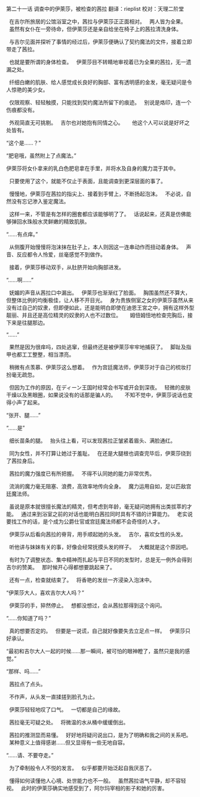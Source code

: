
第二十一话 调查中的伊萊莎，被检查的茜拉
翻译：rieplist 校对：天理二阶堂

  在吉尔所旅居的公馆浴室之中，茜拉与伊萊莎正正面相对。
  两人皆为全果。
  虽然有女仆在一旁待命，但伊萊莎还是亲自给坐在椅子上的茜拉清洗身体。

  与吉尔见面并探听了事情的经过后，伊萊莎便确认了契约魔法的文件，接着立即带走了茜拉。

  也就是要所谓的身体检查。
  伊萊莎目不转睛地审视着已为全果的茜拉，无一遗漏之处。

  纤细白嫩的肌肤、给人感觉成长良好的胸部、富有透明感的金发，毫无疑问是令人惊艳的美少女。

  仅限观察、轻轻触摸，只能找到契约魔法所留下的痕迹。
  别说是烙印，连一个伤痕都没有。

  外观简直无可挑剔。
  吉尔也对她抱有同情之心。
  
  他这个人可以说是好坏之处皆有。

“这个是......？”

“肥皂哦，虽然附上了点魔法。”

伊萊莎将女仆拿来的乳白色肥皂拿在手里，并将水及自身的魔力混于其中。

  只要使用了这个，就能不仅止于表面，且能调查到更深层面的事了。

  慢慢地，伊萊莎在茜拉的指尖上、接着到手臂上，不断扬起泡沫。
  不必说，自然没有忘记渗入鉴定魔法。

  这样一来，不管是有怎样的圈套都应该能够明了了。
  话说起来，还真是仿佛能够弹回水珠般水灵鲜嫩的精致肌肤。

“......有点痒。”

  从侧腹开始慢慢将泡沫抹在肚子上，本人则因这一连串动作而扭动着身体。
  声音、反应都令人怜爱，丝毫感觉不到做作。

  接着，伊萊莎移动双手，从肚脐开始向胸部进发。

“......啊......”

  妩媚的声音从茜拉口中漏出。
  伊萊莎也渐渐红了脸面。
  胸围虽然还不算大，但整体比例的均衡极佳，让人移不开目光。
  身为贵族侧室之女的伊萊莎虽然从来没有过自己的奴隶，但即便如此，还是能明白即使在迪恩王宮之中，拥有这样外型靓丽、并且还是高位精灵的奴隶的人也不过数位。
  
  姆忸姆忸地检查完胸后，接下来是往腿那边。

“......”

  果然是因为很痒吗，四处逃窜，但最终还是被伊萊莎牢牢地捕获了。
  脚趾及指甲也都工工整整，相当漂亮。

  稍微有点羡慕、伊萊莎这么想着。
  作为宫廷魔法师，伊萊莎对于自己的梳妆打扮毫无疏忽。

  但因为工作的原因，在ディーン王国时经常会书写或开会到深夜。
  轻微的皮肤干燥以及黑眼圈，如果说没有的话那是骗人的。
  
  不知不觉中，伊萊莎说话也变得小声了起来。

“张开、腿......”

“......是”

  细长苗条的腿。
  抬头往上看，可以发现茜拉正皱紧着眉头、满脸通红。

  同为女性，并不打算让她过于羞耻。
  在还是大腿根也调查完毕后，伊萊莎绕到了茜拉身后。

  茜拉的魔力强度已有所把握。
  不得不认同她的能力非常优秀。

  流淌的魔力毫无阻塞、浪费，高效率地传向全身。
  魔力运用自如，足以匹敌宫廷魔法师。

  虽说是原本就很擅长魔法的精灵，但考虑到年龄，毫无疑问她拥有出类拔萃的才能。
  通过来到浴室之前的对话也能明白茜拉同时具有不错的计算能力。
  老实说要找工作的话，是个成为公爵仕官或宫廷魔法师都不会奇怪的人才。

  伊萊莎从后看向茜拉的脊背，用手顺起她的头发。
  吉尔，喜欢女性的头发。

  听他讲与妹妹有关的事，好像会经常抚摸头发的样子。
  大概就是这个原因吧。

  有时为了调整状态、集中精神而扎起与平日不同的发型时，总是无一例外会得到吉尔的赞美。
  那时候开心得都想要跳起来了。

  还有一点，检查就结束了。
  将香艳的发丝一齐浸染入泡沫中。

“伊萊莎大人，喜欢吉尔大人吗？”

  伊萊莎的手，猝然停止。
  想都没想过，会从茜拉那得到这个询问。

“......你知道了吗？”

  真的想要否定的。
  但要是一说谎，自己就好像要失去立足点一样。
  伊萊莎只好承认。

“最初和吉尔大人一起的时候......那一瞬间，被可怕的眼神瞪了，虽然只是我的感觉。”

“那样、吗......”

  茜拉点了点头。

  不作声，从头发一直揉搓到脸孔为止。

  伊萊莎轻轻地叹了口气。
  一切都是自己的缘故。

  茜拉毫无可疑之处。
  将微温的水从桶中缓缓倒出。

  茜拉的推测显而易懂。
  好好地将疑问说出口，是为了明确和我之间的关系吧。
  某种意义上值得感谢......但又显得有一些无地自容。

“......请、不要夺走。”

  为了牵制般令人不悦的发言。
  似乎都要开始泛起自我厌恶了。

  懂得如何读懂他人心境、处世能力也不一般。
  虽然茜拉语气平静，却不容轻视。
  此时的伊萊莎确实地感受到了，阿尔玛宰相的影子和她的厉害。
  
  
  
